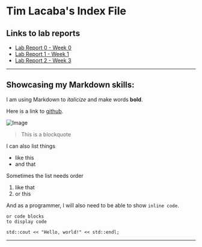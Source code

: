 # Tim Lacaba's Index File

## Links to lab reports

* [Lab Report 0 - Week 0](/lab-report-0-week-0.md)
* [Lab Report 1 - Week 1](/lab-report-1-week-1.md)
* [Lab Report 2 - Week 3](/lab-report-2-week-3.md)

---

## Showcasing my Markdown skills:

I am using Markdown to _italicize_ and make words __bold__.

Here is a link to [github](https://github.com/).

![Image](https://github.githubassets.com/images/modules/logos_page/GitHub-Mark.png)

> This is a blockquote

I can also list things
* like this
* and that

Sometimes the list needs order
1. like that
2. or this

And as a programmer, I will also need to be able to show `inline code`.

```
or code blocks
to display code

std::cout << "Hello, world!" << std::endl;
```

---

